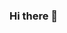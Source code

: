 ### Hi there 👋

<!--
**wowza122/wowza122** is a ✨ _special_ ✨ repository because its `README.md` (this file) appears on your GitHub profile.

Here are some ideas to get you started:

- 🔭 I’m currently working on a website
- 🌱 I’m currently learning OpenGL Graphics
- 👯 I’m looking to collaborate on projects with C++ or HTML/CSS/Javascript
- 💬 Ask me about C++
- 📫 How to reach me: Discord RandomUserDude#3139
- 😄 Pronouns: He, Him
- ⚡ Fun fact: I'm sorta a math nerd
